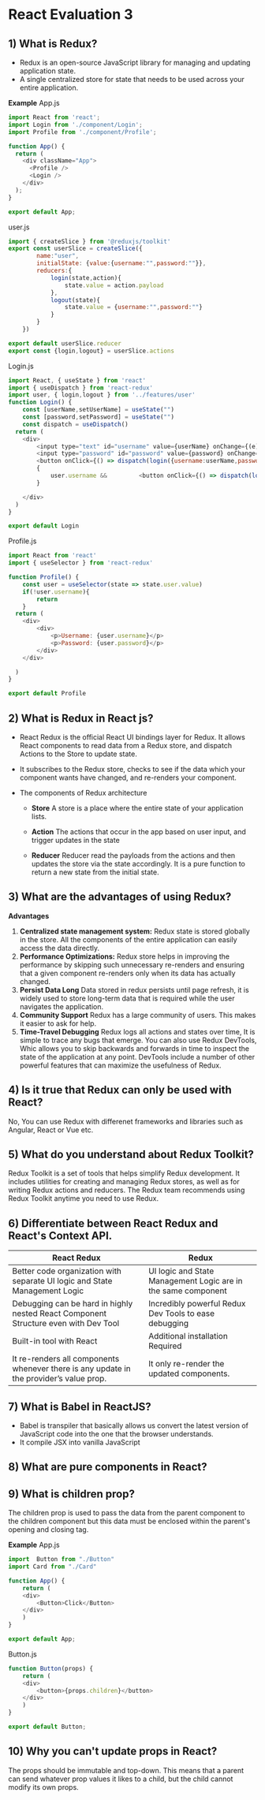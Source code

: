 # React Evaluation 3

## 1) What is Redux?

- Redux is an open-source JavaScript library for managing and updating application state.
-  A single centralized store for state that needs to be used across your entire application.

**Example**
App.js
```javascript
import React from 'react';
import Login from './component/Login';
import Profile from './component/Profile';

function App() {
  return (
    <div className="App">
      <Profile />
      <Login />
    </div>
  );
}

export default App;

```

user.js
```javascript
import { createSlice } from '@reduxjs/toolkit'
export const userSlice = createSlice({
        name:"user",
        initialState: {value:{username:"",password:""}},
        reducers:{
            login(state,action){
                state.value = action.payload
            },
            logout(state){
                state.value = {username:"",password:""}
            }
        }
    })

export default userSlice.reducer
export const {login,logout} = userSlice.actions
```

Login.js

```javascript
import React, { useState } from 'react'
import { useDispatch } from 'react-redux'
import user, { login,logout } from '../features/user'
function Login() {
    const [userName,setUserName] = useState("")
    const [password,setPassword] = useState("")
    const dispatch = useDispatch()
  return (
    <div>
        <input type="text" id="username" value={userName} onChange={(e) => setUserName(e.target.value)} />
        <input type="password" id="password" value={password} onChange={(e) => setPassword(e.target.value)} />
        <button onClick={() => dispatch(login({username:userName,password:password}))}>Login</button>
        {
            user.username &&         <button onClick={() => dispatch(logout())}>Logout</button>
        }

    </div>
  )
}

export default Login
```

Profile.js

```javascript
import React from 'react'
import { useSelector } from 'react-redux'

function Profile() {
    const user = useSelector(state => state.user.value)
    if(!user.username){
        return
    }
  return (
    <div>
        <div>
            <p>Username: {user.username}</p>
            <p>Password: {user.password}</p>
        </div>
    </div>

  )
}

export default Profile
```

## 2) What is Redux in React js?

- React Redux is the official React UI bindings layer for Redux. It allows React components  to read data from a Redux store, and dispatch Actions to the Store to update state.

- It subscribes to the Redux store, checks to see if the data which your component wants have changed, and re-renders your component.

- The components of Redux architecture
	- **Store**
		A store is a place where the entire state of your application lists.
		
	- **Action**
	The actions that occur in the app based on user input, and trigger updates in the state
	
	- **Reducer**
	Reducer read the payloads from the actions and then updates the store via the state accordingly. It is a pure function to return a new state from the initial state.
	
## 3) What are the advantages of using Redux?

**Advantages**

1. **Centralized state management system:**
	Redux state is stored globally in the store. All the components of the entire application can easily access the data directly.
2.  **Performance Optimizations:**
	Redux store helps in improving the performance by skipping such unnecessary re-renders and ensuring that a given component re-renders only when its data has actually changed.
3. **Persist Data Long**
	Data stored in redux persists until page refresh, it is widely used to store long-term data that is required while the user navigates the application.
4. **Community Support**
	Redux has a large community of users. This makes it easier to ask for help.
5. **Time-Travel Debugging**
Redux logs all actions and states over time, It is simple to trace any bugs that emerge. You can also use Redux DevTools, Whic allows you to skip backwards and forwards in time to inspect the state of the application at any point. DevTools include a number of other powerful features that can maximize the usefulness of Redux.

## 4) Is it true that Redux can only be used with React?

No, You can use Redux with differenet frameworks and libraries such as Angular, React or Vue etc.

## 5) What do you understand about Redux Toolkit?

Redux Toolkit is a set of tools that helps simplify Redux development. It includes utilities for creating and managing Redux stores, as well as for writing Redux actions and reducers. The Redux team recommends using Redux Toolkit anytime you need to use Redux.

## 6) Differentiate between React Redux and React's Context API.

| React Redux | Redux  |
| ------------ | ------------ |
| Better code organization with separate UI logic and State Management Logic  | UI logic and State Management Logic are in the same component  |
| Debugging can be hard in highly nested React Component Structure even with Dev Tool	  | Incredibly powerful Redux Dev Tools to ease debugging  |
| Built-in tool with React | Additional installation Required  |
| It re-renders all components whenever there is any update in the provider’s value prop.  | It only re-render the updated components.|

 ## 7) What is Babel in ReactJS?

 - Babel is transpiler that basically allows us convert the latest version of JavaScript code into the one that the browser understands.
 - It compile JSX into vanilla JavaScript

## 8) What are pure components in React?


## 9) What is children prop?

The children prop is used to pass the data from the parent component to the children component but this data must be enclosed within the parent's opening and closing tag.

**Example**
App.js
```javascript
import  Button from "./Button"
import Card from "./Card"

function App() {
	return (
	<div>
		<Button>Click</Button>
	</div>
	)
}

export default App;
```

Button.js
```javascript
function Button(props) {
	return (
	<div>
		<button>{props.children}</button>
	</div>
	)
}

export default Button;
```

## 10) Why you can't update props in React?

The props should be immutable and top-down. This means that a parent can send whatever prop values it likes to a child, but the child cannot modify its own props.

